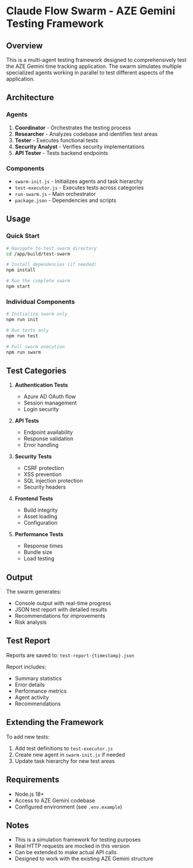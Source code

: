 # Claude Flow Swarm - AZE Gemini Testing Framework

## Overview

This is a multi-agent testing framework designed to comprehensively test the AZE Gemini time tracking application. The swarm simulates multiple specialized agents working in parallel to test different aspects of the application.

## Architecture

### Agents

1. **Coordinator** - Orchestrates the testing process
2. **Researcher** - Analyzes codebase and identifies test areas
3. **Tester** - Executes functional tests
4. **Security Analyst** - Verifies security implementations
5. **API Tester** - Tests backend endpoints

### Components

- `swarm-init.js` - Initializes agents and task hierarchy
- `test-executor.js` - Executes tests across categories
- `run-swarm.js` - Main orchestrator
- `package.json` - Dependencies and scripts

## Usage

### Quick Start

```bash
# Navigate to test swarm directory
cd /app/build/test-swarm

# Install dependencies (if needed)
npm install

# Run the complete swarm
npm start
```

### Individual Components

```bash
# Initialize swarm only
npm run init

# Run tests only
npm run test

# Full swarm execution
npm run swarm
```

## Test Categories

1. **Authentication Tests**
   - Azure AD OAuth flow
   - Session management
   - Login security

2. **API Tests**
   - Endpoint availability
   - Response validation
   - Error handling

3. **Security Tests**
   - CSRF protection
   - XSS prevention
   - SQL injection protection
   - Security headers

4. **Frontend Tests**
   - Build integrity
   - Asset loading
   - Configuration

5. **Performance Tests**
   - Response times
   - Bundle size
   - Load testing

## Output

The swarm generates:
- Console output with real-time progress
- JSON test report with detailed results
- Recommendations for improvements
- Risk analysis

## Test Report

Reports are saved to: `test-report-{timestamp}.json`

Report includes:
- Summary statistics
- Error details
- Performance metrics
- Agent activity
- Recommendations

## Extending the Framework

To add new tests:

1. Add test definitions to `test-executor.js`
2. Create new agent in `swarm-init.js` if needed
3. Update task hierarchy for new test areas

## Requirements

- Node.js 18+
- Access to AZE Gemini codebase
- Configured environment (see `.env.example`)

## Notes

- This is a simulation framework for testing purposes
- Real HTTP requests are mocked in this version
- Can be extended to make actual API calls
- Designed to work with the existing AZE Gemini structure